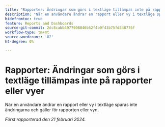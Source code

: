 ```yaml
---
title: "Rapporter: Ändringar som görs i textläge tillämpas inte på rapporter eller vyer"
description: "När en användare ändrar en rapport eller vy i textläge sparas inte dessa ändringar och gäller för rapporten eller vyn."
hidefromtoc: true
feature: Reports and Dashboards
source-git-commit: 2dc8cabb4977908846b62f4b9f43b75fd348776f
workflow-type: tm+mt
source-wordcount: '82'
ht-degree: 0%

---
```



# Rapporter: Ändringar som görs i textläge tillämpas inte på rapporter eller vyer

När en användare ändrar en rapport eller vy i textläge sparas inte ändringarna och gäller för rapporten eller vyn.

_Först rapporterad den 21 februari 2024._
